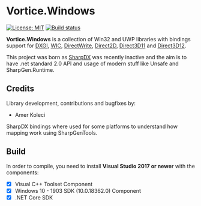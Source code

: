 # Vortice.Windows

[![License: MIT](https://img.shields.io/badge/License-MIT-yellow.svg)](https://github.com/amerkoleci/Vortice.Windows/blob/master/LICENSE)
[![Build status](https://ci.appveyor.com/api/projects/status/p7d0w62bm1cew9xn?svg=true)](https://ci.appveyor.com/project/amerkoleci/vortice-windows)

**Vortice.Windows** is a collection of Win32 and UWP libraries with bindings support for [DXGI](https://docs.microsoft.com/en-us/windows/desktop/direct3ddxgi/d3d10-graphics-programming-guide-dxgi), [WIC](https://docs.microsoft.com/en-us/windows/desktop/wic/-wic-lh), [DirectWrite](https://docs.microsoft.com/en-us/windows/desktop/directwrite/direct-write-portal), [Direct2D](https://docs.microsoft.com/en-us/windows/desktop/direct2d/direct2d-portal), [Direct3D11](https://docs.microsoft.com/en-us/windows/desktop/direct3d11/atoc-dx-graphics-direct3d-11) and [Direct3D12](https://docs.microsoft.com/en-us/windows/desktop/direct3d12/directx-12-programming-guide).

This project was born as [SharpDX](https://github.com/sharpdx/SharpDX) was recently inactive and the aim is to have .net standard 2.0 API and usage
of modern stuff like Unsafe and SharpGen.Runtime.

## Credits

Library development, contributions and bugfixes by:

- Amer Koleci

SharpDX bindings where used for some platforms to understand how mapping work using SharpGenTools.

## Build

In order to compile, you need to install **Visual Studio 2017 or newer** with the components:

- [x] Visual C++ Toolset Component
- [x] Windows 10 - 1903 SDK (10.0.18362.0) Component
- [x] .NET Core SDK
